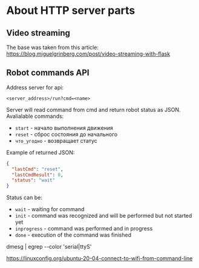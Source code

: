 # About HTTP server parts

## Video streaming

The base was taken from this article: https://blog.miguelgrinberg.com/post/video-streaming-with-flask

## Robot commands API

Address server for api:

```
<server_address>/run?cmd=<name>
```

Server will read command from cmd and return robot status as JSON.
Avalialable commands:

* `start` - начало выполнения движения
* `reset` - сброс состояния до начального
* `что_угодно` - возвращает статус

Example of returned JSON:

```json
{
  "lastCmd": "reset",
  "lastCmdResult": 0,
  "status": "wait"
}
```

Status can be:

* `wait` - waiting for command
* `init` - command was recognized and will be performed but not started yet
* `inprogress` - command was performed and in progress
* `done` - execution of the command was finished





dmesg | egrep --color 'serial|ttyS'

https://linuxconfig.org/ubuntu-20-04-connect-to-wifi-from-command-line
